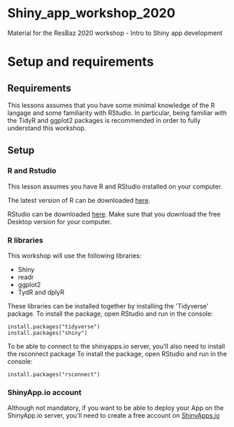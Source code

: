 # Shiny_app_workshop_2020
Material for the ResBaz 2020 workshop - Intro to Shiny app development


# Setup and requirements

## Requirements

This lessons assumes that you have some minimal knowledge of the R langage and some familiarity with RStudio. In particular, being familiar with the TidyR and ggplot2 packages is recommended in order to fully understand this workshop.

## Setup

### R and Rstudio

This lesson assumes you have R and RStudio installed on your computer.

The latest version of R can be downloaded [here](https://cran.r-project.org/mirrors.html).

RStudio can be downloaded [here](https://rstudio.com/products/rstudio/download/). Make sure that you download the free Desktop version for your computer.

### R libraries

This workshop will use the following libraries: 
- Shiny
- readr
- ggplot2
- TydR and dplyR

These libraries can be installed together by installing the 'Tidyverse' package.
To install the package, open RStudio and run in the console: 
```{r}
install.packages("tidyverse")
install.packages("shiny")
```

To be able to connect to the shinyapps.io server, you'll also need to install the rsconnect package
To install the package, open RStudio and run in the console: 
```{r}
install.packages("rsconnect")
```

### ShinyApp.io account

Although not mandatory, if you want to be able to deploy your App on the ShinyApp.io server, you'll need to create a free account on [ShinyApps.io](https://www.shinyapps.io/)